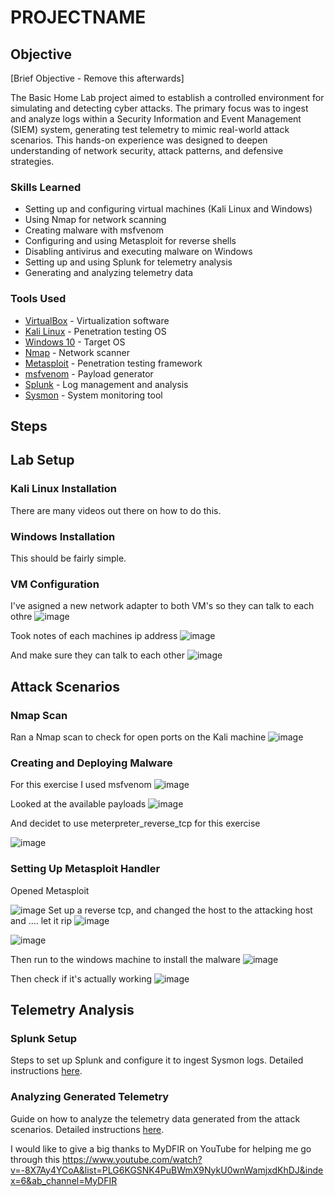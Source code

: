 # PROJECTNAME

## Objective
[Brief Objective - Remove this afterwards]

The Basic Home Lab project aimed to establish a controlled environment for simulating and detecting cyber attacks. The primary focus was to ingest and analyze logs within a Security Information and Event Management (SIEM) system, generating test telemetry to mimic real-world attack scenarios. This hands-on experience was designed to deepen understanding of network security, attack patterns, and defensive strategies.

### Skills Learned

- Setting up and configuring virtual machines (Kali Linux and Windows)
- Using Nmap for network scanning
- Creating malware with msfvenom
- Configuring and using Metasploit for reverse shells
- Disabling antivirus and executing malware on Windows
- Setting up and using Splunk for telemetry analysis
- Generating and analyzing telemetry data

### Tools Used

- [VirtualBox](https://www.virtualbox.org/) - Virtualization software
- [Kali Linux](https://www.kali.org/) - Penetration testing OS
- [Windows 10](https://www.microsoft.com/en-us/software-download/windows10) - Target OS
- [Nmap](https://nmap.org/) - Network scanner
- [Metasploit](https://www.metasploit.com/) - Penetration testing framework
- [msfvenom](https://github.com/rapid7/metasploit-framework/wiki/How-to-use-msfvenom) - Payload generator
- [Splunk](https://www.splunk.com/) - Log management and analysis
- [Sysmon](https://docs.microsoft.com/en-us/sysinternals/downloads/sysmon) - System monitoring tool

## Steps

## Lab Setup

### Kali Linux Installation

There are many videos out there on how to do this. 

### Windows Installation

This should be fairly simple. 

### VM Configuration

I've asigned a new network adapter to both VM's so they can talk to each othre 
![image](https://github.com/user-attachments/assets/40d54ef7-987f-4b76-ad54-b5f280acf0a2)

Took notes of each machines ip address
![image](https://github.com/user-attachments/assets/28175b72-a46b-4681-96c9-e440d769e413)

And make sure they can talk to each other 
![image](https://github.com/user-attachments/assets/7b6bf5ff-e92a-4f08-95be-87707648944b)



## Attack Scenarios

### Nmap Scan

Ran a Nmap scan to check for open ports on the Kali machine
![image](https://github.com/user-attachments/assets/4c2174a6-2a7a-4d86-9b1f-b315ab6ef402)


### Creating and Deploying Malware

For this exercise I used msfvenom
![image](https://github.com/user-attachments/assets/a27f064c-bab8-4f86-881d-6352dbc2bf90)

Looked at the available payloads 
![image](https://github.com/user-attachments/assets/d00d6daf-004b-46e9-afff-a19a4d143b1b)

And decidet to use meterpreter_reverse_tcp for this exercise

![image](https://github.com/user-attachments/assets/4c785ba3-6609-436d-990d-a8e03608bc0c)




### Setting Up Metasploit Handler

Opened Metasploit 

![image](https://github.com/user-attachments/assets/23c792eb-189b-43f5-b440-99ff1676c3ac)
Set up a reverse tcp, and changed the host to the attacking host and .... let it rip 
![image](https://github.com/user-attachments/assets/b5d4c90c-3210-4f4e-9e0d-99cbc3e59a26)

![image](https://github.com/user-attachments/assets/13f881a3-80c5-4844-9c37-87b388d5c635)

Then run to the windows machine to install the malware
![image](https://github.com/user-attachments/assets/b72bcd45-d5ba-42e1-9411-b34db6c8bd1e)

Then check if it's actually working
![image](https://github.com/user-attachments/assets/54cd4831-c1e1-443c-a65f-b839e81bc46a)





## Telemetry Analysis

### Splunk Setup

Steps to set up Splunk and configure it to ingest Sysmon logs. Detailed instructions [here](telemetry-analysis/splunk-setup.md).

### Analyzing Generated Telemetry

Guide on how to analyze the telemetry data generated from the attack scenarios. Detailed instructions [here](telemetry-analysis/telemetry-analysis.md).




I would like to give a big thanks to MyDFIR on YouTube for helping me go through this 
https://www.youtube.com/watch?v=-8X7Ay4YCoA&list=PLG6KGSNK4PuBWmX9NykU0wnWamjxdKhDJ&index=6&ab_channel=MyDFIR
